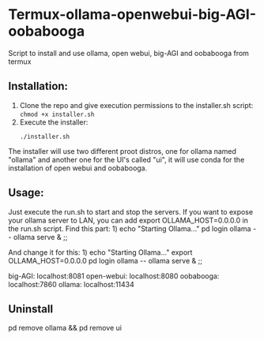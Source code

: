 # Termux-ollama-openwebui-big-AGI-oobabooga
Script to install and use ollama, open webui, big-AGI and oobabooga from termux

## Installation:
  1.  Clone the repo and give execution permissions to the installer.sh script:
     ```
     chmod +x installer.sh
     ```
  2. Execute the installer:
     ```
     ./installer.sh
     ```

  The installer will use two different proot distros, one for ollama named "ollama" and another one for the UI's called "ui", it will use conda for the installation of open webui and oobabooga.

## Usage:
Just execute the run.sh to start and stop the servers.
If you want to expose your ollama server to LAN, you can add export OLLAMA_HOST=0.0.0.0 in the run.sh script.
Find this part:
1)
                        echo "Starting Ollama..."
                        pd login ollama -- ollama serve &
                        ;;

And change it for this:
1)
                        echo "Starting Ollama..."
                        export OLLAMA_HOST=0.0.0.0
                        pd login ollama -- ollama serve &
                        ;;

big-AGI: localhost:8081
open-webui: localhost:8080
oobabooga: localhost:7860
ollama: localhost:11434

## Uninstall
pd remove ollama && pd remove ui

